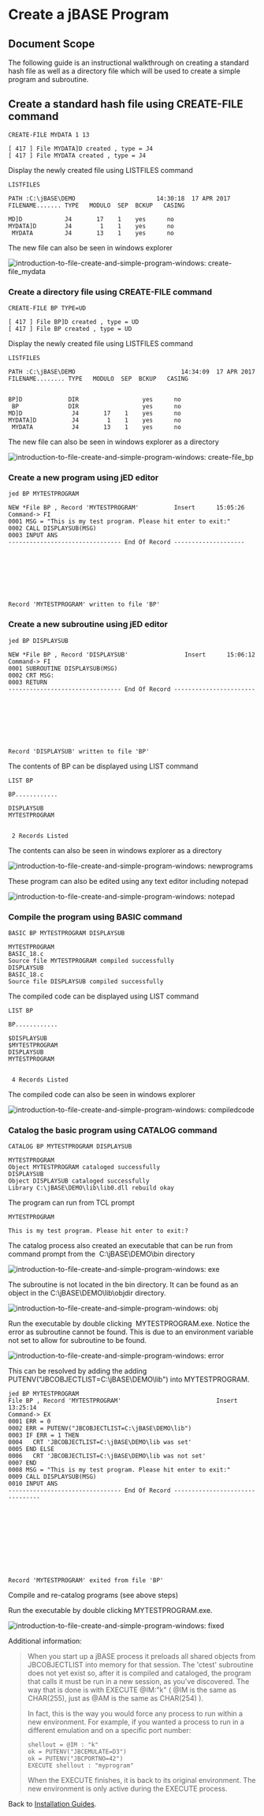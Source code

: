 # Create a jBASE Program

<PageHeader />

## Document Scope

The following guide is an instructional walkthrough on creating a standard hash file as well as a directory file which will be used to create a simple program and subroutine.

## Create a standard hash file using CREATE-FILE command

```
CREATE-FILE MYDATA 1 13

[ 417 ] File MYDATA]D created , type = J4
[ 417 ] File MYDATA created , type = J4
```

Display the newly created file using LISTFILES command

```
LISTFILES

PATH :C:\jBASE\DEMO                       14:30:18  17 APR 2017
FILENAME....... TYPE   MODULO  SEP  BCKUP   CASING

MD]D            J4       17    1    yes      no
MYDATA]D        J4        1    1    yes      no
 MYDATA         J4       13    1    yes      no
```

The new file can also be seen in windows explorer

![introduction-to-file-create-and-simple-program-windows: create-file_mydata](./create-file_mydata.png)

### Create a directory file using CREATE-FILE command

```
CREATE-FILE BP TYPE=UD

[ 417 ] File BP]D created , type = UD
[ 417 ] File BP created , type = UD
```

Display the newly created file using LISTFILES command

```
LISTFILES

PATH :C:\jBASE\DEMO                              14:34:09  17 APR 2017
FILENAME........ TYPE   MODULO  SEP  BCKUP   CASING


BP]D             DIR                  yes      no
 BP              DIR                  yes      no
MD]D              J4       17    1    yes      no
MYDATA]D          J4        1    1    yes      no
 MYDATA           J4       13    1    yes      no
```

The new file can also be seen in windows explorer as a directory

![introduction-to-file-create-and-simple-program-windows: create-file_bp](./create-file_bp.png)

### Create a new program using jED editor

```
jed BP MYTESTPROGRAM

NEW *File BP , Record 'MYTESTPROGRAM'          Insert      15:05:26
Command-> FI
0001 MSG = "This is my test program. Please hit enter to exit:"
0002 CALL DISPLAYSUB(MSG)
0003 INPUT ANS
-------------------------------- End Of Record --------------------








Record 'MYTESTPROGRAM' written to file 'BP'
```

### Create a new subroutine using jED editor

```
jed BP DISPLAYSUB

NEW *File BP , Record 'DISPLAYSUB'                Insert      15:06:12
Command-> FI
0001 SUBROUTINE DISPLAYSUB(MSG)
0002 CRT MSG:
0003 RETURN
-------------------------------- End Of Record -----------------------








Record 'DISPLAYSUB' written to file 'BP'
```

The contents of BP can be displayed using LIST command

```
LIST BP

BP............

DISPLAYSUB
MYTESTPROGRAM


 2 Records Listed
```

The contents can also be seen in windows explorer as a directory

![introduction-to-file-create-and-simple-program-windows: newprograms](./newprograms.png)

These program can also be edited using any text editor including notepad

![introduction-to-file-create-and-simple-program-windows: notepad](./notepad.png)

### Compile the program using BASIC command

```
BASIC BP MYTESTPROGRAM DISPLAYSUB

MYTESTPROGRAM
BASIC_18.c
Source file MYTESTPROGRAM compiled successfully
DISPLAYSUB
BASIC_18.c
Source file DISPLAYSUB compiled successfully
```

The compiled code can be displayed using LIST command

```
LIST BP
```

```
BP............

$DISPLAYSUB
$MYTESTPROGRAM
DISPLAYSUB
MYTESTPROGRAM


 4 Records Listed
```

The compiled code can also be seen in windows explorer

![introduction-to-file-create-and-simple-program-windows: compiledcode](./compiledcode.png)

### Catalog the basic program using CATALOG command

```
CATALOG BP MYTESTPROGRAM DISPLAYSUB

MYTESTPROGRAM
Object MYTESTPROGRAM cataloged successfully
DISPLAYSUB
Object DISPLAYSUB cataloged successfully
Library C:\jBASE\DEMO\lib\lib0.dll rebuild okay
```

The program can run from TCL prompt

```
MYTESTPROGRAM

This is my test program. Please hit enter to exit:?
```

The catalog process also created an executable that can be run from command prompt from the  C:\jBASE\DEMO\bin directory

![introduction-to-file-create-and-simple-program-windows: exe](./exe.png)

The subroutine is not located in the bin directory. It can be found as an object in the C:\jBASE\DEMO\lib\objdir directory.

![introduction-to-file-create-and-simple-program-windows: obj](./obj.png)

Run the executable by double clicking  MYTESTPROGRAM.exe. Notice the error as subroutine cannot be found. This is due to an environment variable not set to allow for subroutine to be found.

![introduction-to-file-create-and-simple-program-windows: error](./error.png)

This can be resolved by adding the adding PUTENV("JBCOBJECTLIST=C:\jBASE\DEMO\lib") into MYTESTPROGRAM.

```
jed BP MYTESTPROGRAM
File BP , Record 'MYTESTPROGRAM'                           Insert      13:25:14
Command-> EX
0001 ERR = 0
0002 ERR = PUTENV("JBCOBJECTLIST=C:\jBASE\DEMO\lib")
0003 IF ERR = 1 THEN
0004   CRT 'JBCOBJECTLIST=C:\jBASE\DEMO\lib was set'
0005 END ELSE
0006   CRT 'JBCOBJECTLIST=C:\jBASE\DEMO\lib was not set'
0007 END
0008 MSG = "This is my test program. Please hit enter to exit:"
0009 CALL DISPLAYSUB(MSG)
0010 INPUT ANS
-------------------------------- End Of Record --------------------------------











Record 'MYTESTPROGRAM' exited from file 'BP'
```

Compile and re-catalog programs (see above steps)

Run the executable by double clicking MYTESTPROGRAM.exe.

![introduction-to-file-create-and-simple-program-windows: fixed](./fixed.png)

Additional information:

> When you start up a jBASE process it preloads all shared objects from JBCOBJECTLIST into memory for that session. The 'ctest' subroutine does not yet exist so, after it is compiled and cataloged, the program that calls it must be run in a new session, as you've discovered. The way that is done is with EXECUTE @IM:"k" ( @IM is the same as CHAR(255), just as @AM is the same as CHAR(254) ).
>
> In fact, this is the way you would force any process to run within a new environment. For example, if you wanted a process to run in a different emulation and on a specific port number:
>
> ```
> shellout = @IM : "k"
> ok = PUTENV("JBCEMULATE=D3")
> ok = PUTENV("JBCPORTNO=42")
> EXECUTE shellout : "myprogram"
> ```
>
> When the EXECUTE finishes, it is back to its original environment. The new environment is only active during the EXECUTE process.

Back to [Installation Guides](./../README.md).

  
<PageFooter />
